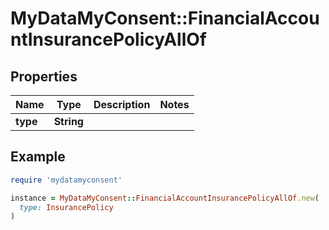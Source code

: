 # MyDataMyConsent::FinancialAccountInsurancePolicyAllOf

## Properties

| Name | Type | Description | Notes |
| ---- | ---- | ----------- | ----- |
| **type** | **String** |  |  |

## Example

```ruby
require 'mydatamyconsent'

instance = MyDataMyConsent::FinancialAccountInsurancePolicyAllOf.new(
  type: InsurancePolicy
)
```

